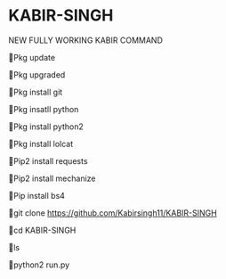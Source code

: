 # KABIR-SINGH



NEW FULLY WORKING KABIR COMMAND 


🖤Pkg update


🖤Pkg upgraded


🖤Pkg install git


🖤Pkg insatll python


🖤Pkg install python2


🖤Pkg install lolcat


🖤Pip2 install requests


🖤Pip2 install mechanize


🖤Pip install bs4


🖤git clone https://github.com/Kabirsingh11/KABIR-SINGH


🖤cd KABIR-SINGH


🖤ls


🖤python2 run.py
